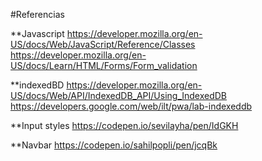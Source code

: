 #Referencias

**Javascript
https://developer.mozilla.org/en-US/docs/Web/JavaScript/Reference/Classes
https://developer.mozilla.org/en-US/docs/Learn/HTML/Forms/Form_validation

**indexedBD
https://developer.mozilla.org/en-US/docs/Web/API/IndexedDB_API/Using_IndexedDB
https://developers.google.com/web/ilt/pwa/lab-indexeddb

**Input styles
https://codepen.io/sevilayha/pen/IdGKH

**Navbar
https://codepen.io/sahilpopli/pen/jcqBk
